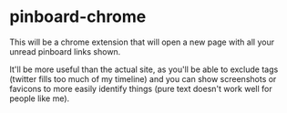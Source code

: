 # pinboard-chrome

This will be a chrome extension that will open a new page with all your unread pinboard links shown. 

It'll be more useful than the actual site, as you'll be able to exclude tags (twitter fills too much of my timeline) and you can show screenshots or favicons to more easily identify things (pure text doesn't work well for people like me).
